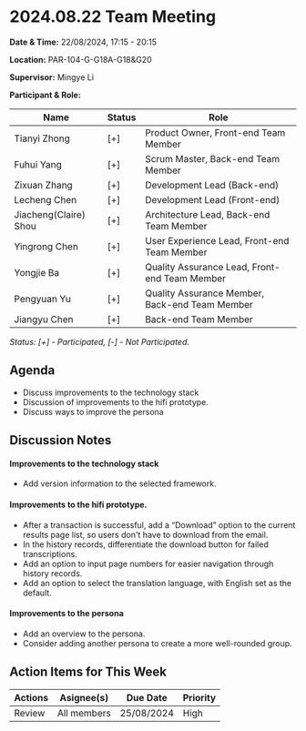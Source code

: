 # 2024.08.22 Team Meeting

**Date & Time:** 22/08/2024, 17:15 - 20:15  

**Location:** PAR-104-G-G18A-G18&G20  

**Supervisor:** Mingye Li  

**Participant & Role:** 

| Name | Status | Role |
|------|---|----------|
| Tianyi Zhong | [+]| Product Owner, Front-end Team Member |
| Fuhui Yang | [+] | Scrum Master, Back-end Team Member  |
| Zixuan Zhang | [+] | Development Lead (Back-end)  |
| Lecheng Chen | [+] | Development Lead (Front-end)   |
| Jiacheng(Claire) Shou | [+] | Architecture Lead, Back-end Team Member |
| Yingrong Chen | [+] | User Experience Lead, Front-end Team Member |
| Yongjie Ba | [+] | Quality Assurance Lead, Front-end Team Member |
| Pengyuan Yu | [+] | Quality Assurance Member, Back-end Team Member |
| Jiangyu Chen | [+] | Back-end Team Member |
  
*Status: [+] - Participated, [-] - Not Participated.*  
## Agenda
- Discuss improvements to the technology stack
- Discussion of improvements to the hifi prototype.
- Discuss ways to improve the persona

## Discussion Notes
#### Improvements to the technology stack
- Add version information to the selected framework.
#### Improvements to the hifi prototype.
- After a transaction is successful, add a “Download” option to the current results page list, so users don't have to download from the email.
- In the history records, differentiate the download button for failed transcriptions.
- Add an option to input page numbers for easier navigation through history records.
- Add an option to select the translation language, with English set as the default.
#### Improvements to the persona
- Add an overview to the persona.
- Consider adding another persona to create a more well-rounded group.

## Action Items for This Week
|Actions|Asignee(s)|Due Date|Priority|
|-|-|-|-|
| Review                    | All members                              | 25/08/2024 | High     |
